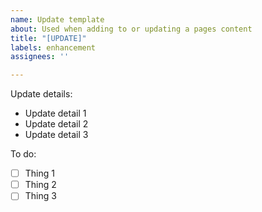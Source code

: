 ```yaml
---
name: Update template
about: Used when adding to or updating a pages content
title: "[UPDATE]"
labels: enhancement
assignees: ''

---
```


Update details:
- Update detail 1
- Update detail 2
- Update detail 3

To do:
- [ ] Thing 1
- [ ] Thing 2
- [ ] Thing 3
